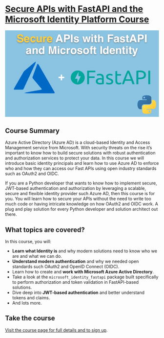 # [Secure APIs with FastAPI and the Microsoft Identity Platform Course](https://talkpython.fm/fastapi-azure-ad)


[![](readme_resources/fastapi-secure-ms.jpg)](https://talkpython.fm/fastapi-azure-ad)

## Course Summary

Azure Active Directory (Azure AD) is a cloud-based Identity and Access Management service from Microsoft. With security threats on the rise it’s important to know how to build secure solutions with robust authentication and authorization services to protect your data. In this course we will introduce basic identity principals and learn how to use Azure AD to enforce who and how they can access our Fast APIs using open industry standards such as OAuth2 and OIDC.

If you are a Python developer that wants to know how to implement secure, JWT-based authentication and authorization by leveraging a scalable, secure and flexible identity provider such Azure AD, then this course is for you. You will learn how to secure your APIs without the need to write too much code or having intricate knowledge on how OAuth2 and OIDC work. A plug and play solution for every Python developer and solution architect out there.

## What topics are covered?

In this course, you will:

- **Learn what Identity is** and why modern solutions need to know who we are and what we can do.
- **Understand modern authentication** and why we needed open standards such OAuth2 and OpenID Connect (OIDC).
- Learn how to create and **work with Microsoft Azure Active Directory**.
- Take a look at the `microsoft_identity_fastapi` package built specifically to perform authorization and token validation in FastAPI-based solutions.
- Dive deep into **JWT-based authentication** and better understand tokens and claims.
- And lots more.

## Take the course

[Visit the course page for full details and to sign up](https://talkpython.fm/fastapi-azure-ad).